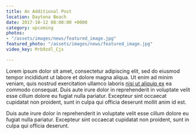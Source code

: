```yaml
---
title: An Additional Post
location: Daytona Beach
date: 2017-10-12 00:00:00 +0000
category: upcoming
photos:
- "/assets/images/news/featured_image.jpg"
featured_photo: "/assets/images/news/featured_image.jpg"
video_key: Mrb9zdl_Cjs

---
```

Lorem ipsum dolor sit amet, consectetur adipiscing elit, sed do eiusmod tempor incididunt ut labore et dolore magna aliqua. Ut enim ad minim veniam, quis nostrud exercitation ullamco laboris [nisi ut aliquip ex](https://cocina-build.netlify.com) ea commodo consequat. Duis aute irure dolor in reprehenderit in voluptate velit esse cillum dolore eu fugiat nulla pariatur. Excepteur sint occaecat cupidatat non proident, sunt in culpa qui officia deserunt mollit anim id est.

Duis aute irure dolor in reprehenderit in voluptate velit esse cillum dolore eu fugiat nulla pariatur. Excepteur sint occaecat cupidatat non proident, sunt in culpa qui officia deserunt.
